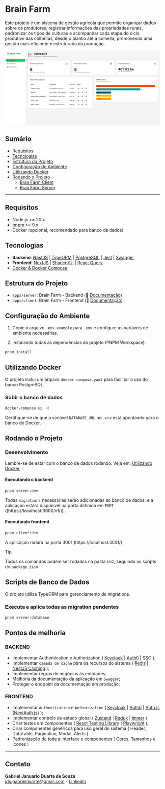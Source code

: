 # Brain Farm

Este projeto é um sistema de gestão agrícola que permite organizar dados sobre os produtores, registrar informações das propriedades rurais, padronizar os tipos de culturas e acompanhar cada etapa do ciclo produtivo das colheitas, desde o plantio até a colheita, promovendo uma gestão mais eficiente e estruturada da produção.

![image](./.github/images/web-print.png)

## Sumário
- [Requisitos](#requisitos)
- [Tecnologias](#tecnologias)
- [Estrutura do Projeto](#estrutura-do-projeto)
- [Configuração do Ambiente](#configuração-do-ambiente)
- [Utilizando Docker](#utilizando-docker)
- [Rodando o Projeto](#rodando-o-projeto)
  - [Bran Farm Client](#frontend)
  - [Bran Farm Server](#backend)

---

## Requisitos

- Node.js >= 20.x
- [pnpm](https://pnpm.io/) >= 9.x
- Docker (opcional, recomendado para banco de dados)

## Tecnologias

- **Backend**: [NestJS](https://nestjs.com/) | [TypeORM](https://typeorm.io/) | [PostgreSQL](https://www.postgresql.org/) | [Jest](https://jestjs.io/pt-BR/) | [Swagger](https://swagger.io/)
- **Frontend**: [NextJS](https://nextjs.org/) | [Shadcn/UI](https://ui.shadcn.com/) | [React Query](https://tanstack.com/query/latest/docs/framework/react/overview)
- [Docker & Docker Compose](https://www.docker.com/)

## Estrutura do Projeto

- `apps/server`: Brain Farm - Backend (📃 [Documentação](./apps/server/README.md))
- `apps/client`: Brain Farm - Frontend (📃 [Documentação](./apps/client/README.md))

## Configuração do Ambiente

1. Copie o arquivo `.env.example` para `.env` e configure as variáveis de ambiente necessárias. 

2. Instalando todas as dependências do projeto (PNPM Workspace):

```sh
pnpm install
```

## Utilizando Docker
O projeto inclui um arquivo `docker-compose.yaml` para facilitar o uso do banco PostgreSQL.

### Subir o banco de dados

```sh
docker-compose up -d
```
Certifique-se de que a variável `DATABASE_URL` no `.env` está apontando para o banco do Docker.

## Rodando o Projeto

### Desenvolvimento
Lembre-se de estar com o banco de dados rodando. Veja em: [Utilizando Docker](#utilizando-docker)

#### Executando o backend

```sh
pnpm server:dev
```
Todas `migrations` necessárias serão adicionadas ao banco de dados, e a aplicação estará disponível na porta definida em `PORT` ((https://localhost:3000/v1/)) .

#### Executando frontend

```sh
pnpm client:dev
```
A aplicação rodará na porta 3001 (https://localhost:3001/)

> [!TIP]
> Todos os comandos podem ser rodados na pasta raiz, seguindo os scripts do `package.json`

## Scripts de Banco de Dados

O projeto utiliza TypeORM para gerenciamento de migrations.

### Executa e aplica todas as migration pendentes

```sh
pnpm server:database
```
## Pontos de melhoria

### BACKEND
- Implementar Authentication e Authorization ( [Keycloak](http://keycloak.org/) | [Auth0](https://auth0.com/) | SSO );
- Implementar `camada de cache` para os recursos do sistema ( [Redis](https://redis.io/) | [NestJS Caching](https://docs.nestjs.com/techniques/caching) );
- Implementar regras de negócios às entidades;
- Melhoria da documentação da aplicação em `Swagger`;
- Proteger o endpoint da documentação em produção;

### FRONTEND
- Implementar `Authentication` e `Authorization` ( [Keycloak](http://keycloak.org/) | [Auth0](https://auth0.com/) | [Auth.js (NextAuth.js)](https://authjs.dev/) );
- Implementar controlo de estado global ( [Zustand](https://zustand-demo.pmnd.rs/) | [Redux](https://redux.js.org/) | [Immer](https://immerjs.github.io/immer/) ) 
- Criar testes em componentes ( [React Testing LIbrary](https://testing-library.com/) | [Playwright](https://playwright.dev/) );
- Criar componentes genéricos para uso geral do sistema ( Header, DataTable, Pagination, Modal, Alerts )
- Padronização de toda a interface e componentes ( Cores, Tamanhos e Ícones )

---

## Contato
**Gabriel Januario Duarte de Souza**<br/>
jds.gabrielduarte@gmail.com - [LinkedIn](https://www.linkedin.com/in/jdsgabriel/) 